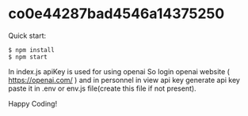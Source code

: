 # co0e44287bad4546a14375250

Quick start:

```
$ npm install
$ npm start
````
In index.js apiKey is used for using openai
So login openai website ( https://openai.com/ ) and in personnel in view api key generate api key paste it in .env or env.js file(create this file if not present).

Happy Coding!
